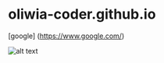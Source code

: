 # oliwia-coder.github.io



[google] (https://www.google.com/)

![alt text](oliwia-coder.github.io/zOkktkqTURBXy81ZWIzZWU2MDIzZjVkOTM4OGRiN2IwNWQwNTYxODEyMy5qcGVnkpUCzQPAAMLDlQIAzQPAwsM.jpeg
)
